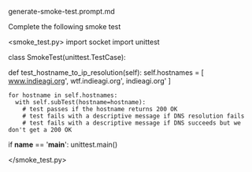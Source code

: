 generate-smoke-test.prompt.md

Complete the following smoke test

<smoke_test.py>
import socket
import unittest

class SmokeTest(unittest.TestCase):

  def test_hostname_to_ip_resolution(self):
    self.hostnames = [
        www.indieagi.org',
        wtf.indieagi.org',
        indieagi.org'
    ]

    for hostname in self.hostnames:   
      with self.subTest(hostname=hostname):
        # test passes if the hostname returns 200 OK
        # test fails with a descriptive message if DNS resolution fails
        # test fails with a descriptive message if DNS succeeds but we don't get a 200 OK

if __name__ == '__main__':
  unittest.main()

</smoke_test.py>